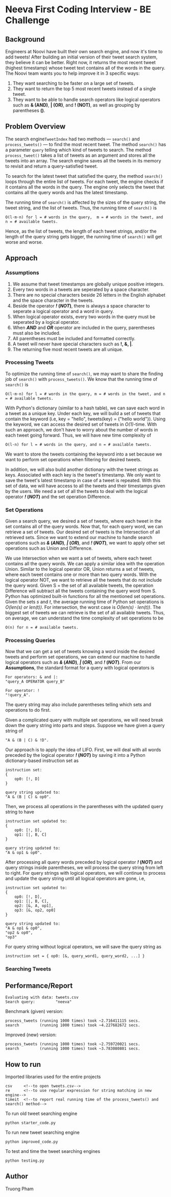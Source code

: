 # Neeva First Coding Interview - BE Challenge

## Background

Engineers at Noovi have built their own search engine, and now it's time to add tweets! After building an initial version of their tweet search system, they believe it can be better. Right now, it returns the most recent tweet (highest timestamp) whose tweet text contains all of the words in the query. The Noovi team wants you to help improve it in 3 specific ways:

1. They want searching to be faster on a large set of tweets.
2. They want to return the top 5 most recent tweets instead of a single tweet.
3. They want to be able to handle search operators like logical operators such as **& (AND)**, **| (OR)**, and **! (NOT)**, as well as grouping by parentheses **()**.

## Problem Overview

The search engine`TweetIndex` had two methods — `search()` and `process_tweets()` — to find the most recent tweet. The method  `search()` has a parameter `query` telling which kind of tweets to search. The method `process_tweet()` takes a list of tweets as an argument and stores all the tweets into an array. The search engine saves all the tweets in its memory to revisit and return a query-satisfied tweet. 

To search for the latest tweet that satisfied the query, the method `search()` loops through the entire list of tweets. For each tweet, the engine checks if it contains all the words in the query. The engine only selects the tweet that contains all the query words and has the latest timestamp.

The running time of `search()` is affected by the sizes of the query string, the tweet string, and the list of tweets. Thus, the running time of `search()` is 
```
O(l·m·n) for l = # words in the query,  m = # words in the tweet, and n = # available tweets.
```
Hence, as the list of tweets, the length of each tweet strings, and/or the length of the query string gets bigger, the running time of `search()` will get worse and worse.

## Approach

### Assumptions

1. We assume that tweet timestamps are globally unique positive integers.
2. Every two words in a tweets are seperated by a space character.
3. There are no special characters beside 26 letters in the English alphabet and the space character in the tweets.
4. Beside the operator **_!_ (_NOT_)**, there is always a space character to seperate a logical operator and a word in query.
5. When logical operator exists, every two words in the query must be seperated by a logical operator.
6. When **_AND_** and **_OR_** operator are included in the query, parentheses must also be included.
7. All parentheses must be included and formatted correctly.
8. A tweet will never have special characters such as **!, &, |**.
9. The returning five most recent tweets are all unique.

### Processing Tweets

To optimize the running time of `search()`, we may want to share the finding job of `search()` with `process_tweets()`. We know that the running time of `search()` is 
```
O(l·m·n) for l = # words in the query, m = # words in the tweet, and n = # available tweets. 
```

With Python's dictionary (similar to a hash table), we can save each word in a tweet as a unique key. Under each key, we will build a set of tweets that contain the keyword (i.e, key = "hello", tweets(key) = {"hello world"}). Using the keyword, we can access the desired set of tweets in *O(1)*-time. With such an approach, we don't have to worry about the number of words in each tweet going forward. Thus, we will have new time complexity of 
```
O(l·n) for l = # words in the query, and n = # available tweets. 
```
We want to store the tweets containing the keyword into a set because we want to perform set operations when filtering for desired tweets.

In addition, we will also build another dictionary with the tweet strings as keys. Associated with each key is the tweet's timestamp. We only want to save the tweet's latest timestamp in case of a tweet is repeated. With this set of data, we will have access to all the tweets and their timestamps given by the users. We need a set of all the tweets to deal with the logical operator **_!_ (_NOT_)** and the set operation Difference.

### Set Operations

Given a search query, we desired a set of tweets, where each tweet in the set contains all of the query words. Now that, for each query word, we can retrieve a set of tweets. Our desired set of tweets is the Intersection of all retrieved sets. Since we want to extend our machine to handle search operations such as **_&_ (_AND_)**, **_|_ (_OR_)**, and **_!_ (_NOT_)**, we want to apply other set operations such as Union and Difference. 

We use Intersection when we want a set of tweets, where each tweet contains all the query words. We can apply a similar idea with the operation Union. Similar to the logical operator OR, Union returns a set of tweets, where each tweet contains one or more than two query words. With the logical operator NOT, we want to retrieve all the tweets that do not include the query word. Given S = the set of all available tweets, the operation Difference will subtract all the tweets containing the query word from S. Python has optimized built-in functions for all the mentioned set operations. Given the sets *s* and *t*, the average running time of Python set operations is *O(len(s) or len(t))*. For intersection, the worst case is *O(len(s) · len(t))*. The biggest set of tweets we can retrieve is the set of all available tweets. Thus, on average, we can understand the time complexity of set operations to be 
```
O(n) for n = # available tweets.
```

### Processing Queries

Now that we can get a set of tweets knowing a word inside the desired tweets and perform set operations, we can extend our machine to handle logical operators such as **_&_ (_AND_)**, **_|_ (_OR_)**, and **_!_ (_NOT_)**. From our **Assumptions**, the standard format for a query with logical operators is 
```
For operators: & and |:
"query_A OPERATOR query_B"

For operator: !
"!query_A".
```
The query string may also include parentheses telling which sets and operations to do first. 

Given a complicated query with multiple set operations, we will need break down the query string into parts and steps. Suppose we have given a query string of 
```
"A & (B | C) & !D".
```
Our approach is to apply the idea of LIFO. First, we will deal with all words preceded by the logical operator **_!_ (_NOT_)** by saving it into a Python dictionary-based instruction set as
```
instruction set:
{
    op0: [!, D]
}

query string updated to:
"A & (B | C) & op0".
```
Then, we process all operations in the parentheses with the updated query string to have
```
instruction set updated to:
{
    op0: [!, D],
    op1: [|, B, C]
}

query string updated to:
"A & op1 & op0".
```
After processing all query words preceded by logical operator **_!_ (_NOT_)** and query strings inside parentheses, we will process the query string from left to right. For query strings with logical operators, we will continue to process and update the query string until all logical operators are gone, i.e,
```
instruction set updated to:
{
    op0: [!, D],
    op1: [|, B, C],
    op2: [&, A, op1],
    op3: [&, op2, op0]
}

query string updated to:
"A & op1 & op0",
"op2 & op0",
"op3"
```
For query string without logical operators, we will save the query string as
```
instruction set = { op0: [&, query_word1, query_word2, ...] }
```

### Searching Tweets


## Performance/Report

```
Evaluating with data: tweets.csv
Search query:         "neeva"
```

Benchmark (given) version:
```
process_tweets (running 1000 times) took ~2.716411115 secs.
search         (running 1000 times) took ~4.227682672 secs.
```

Improved (new) version:
```
process_tweets (running 1000 times) took ~2.759720021 secs.
search         (running 1000 times) took ~3.783080801 secs.
```

## How to run

Imported libraries used for the entire projects
```
csv     <!--to open tweets.csv-->
re      <!--to use regular expression for string matching in new engine-->
timeit  <!--to report real running time of the process_tweets() and search() method-->
```

To run old tweet searching engine
```
python starter_code.py
```

To run new tweet searching engine
```
python improved_code.py
```

To test and time the tweet searching engines
```
python testing.py
```

## Author

Truong Pham
